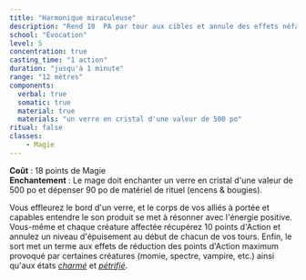 ```yaml
---
title: "Harmonique miraculeuse"
description: "Rend 10  PA par tour aux cibles et annule des effets néfastes."
school: "Évocation"
level: 5
concentration: true
casting_time: "1 action"
duration: "jusqu'à 1 minute"
range: "12 mètres"
components:
  verbal: true
  somatic: true
  material: true
  materials: "un verre en cristal d'une valeur de 500 po"
ritual: false
classes:
    - Magie
---
```

**Coût** : 18 points de Magie    
**Enchantement** : Le mage doit enchanter un verre en cristal d'une valeur de 500 po et dépenser 90 po de matériel de rituel (encens & bougies).  

Vous effleurez le bord d'un verre, et le corps de vos alliés à portée et capables entendre le son produit se met à résonner avec l'énergie positive. Vous-même et chaque créature affectée récupérez 10 points d'Action et annulez un niveau d'épuisement au début de chacun de vos tours. Enfin, le sort met un terme aux effets de réduction des points d'Action maximum provoqué par certaines créatures (momie, spectre, vampire, etc.) ainsi qu'aux états [_charmé_](/gerer-la-sante-du-personnage/#charme) et [_pétrifié_](/gerer-la-sante-du-personnage/#petrifie).
